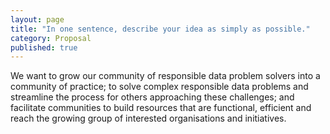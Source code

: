 ```yaml
---
layout: page
title: "In one sentence, describe your idea as simply as possible."
category: Proposal
published: true
---
```


We want to grow our community of responsible data problem solvers into a community of practice; to solve complex responsible data problems and streamline the process for others approaching these challenges; and facilitate communities to build resources that are functional, efficient and reach the growing group of interested organisations and initiatives.
